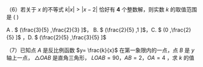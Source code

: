（6）若关于 $x$ 的不等式 $k | x |>| x - 2 |$ 恰好有 **4** 个整数解，则实数 $k$ 的取值范围是 (     )

A . $ (\frac{3}{5} ,\frac{2}{3} ]$， B.  $ (\frac{2}{5} ,1 ]$，C.  $ (0 ,\frac{2}{5} ]$ ，D.  $ (\frac{2}{5} ,\frac{3}{5} ]$

































































（7）已知点 $A$ 是反比例函数 $y= \frac{k}{x}$ 在第一象限内的一点，点 $B$ 是 $y$ 轴上一点， $△OAB$ 是直角三角形，  $LOAB = 90，AB = 2， OA = 4$ ，求 $k$ 的值